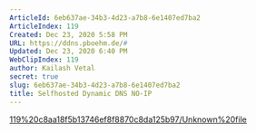 ```yaml
---
ArticleId: 6eb637ae-34b3-4d23-a7b8-6e1407ed7ba2
ArticleIndex: 119
Created: Dec 23, 2020 5:58 PM
URL: https://ddns.pboehm.de/#
Updated: Dec 23, 2020 6:40 PM
WebClipIndex: 119
author: Kailash Vetal
secret: true
slug: 6eb637ae-34b3-4d23-a7b8-6e1407ed7ba2
title: Selfhosted Dynamic DNS NO-IP
---
```

[119%20c8aa18f5b13746ef8f8870c8da125b97/Unknown%20file](119%20c8aa18f5b13746ef8f8870c8da125b97/Unknown%20file)

